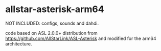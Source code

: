# allstar-asterisk-arm64

NOT INCLUDED: configs, sounds and dahdi.

code based on ASL 2.0.0+ distribution from <https://github.com/AllStarLink/ASL-Asterisk> and modified for the arm64 architecture.
